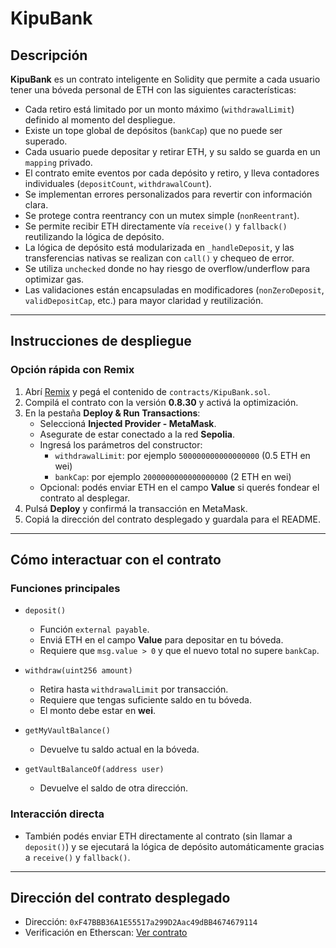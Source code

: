 # KipuBank

## Descripción

**KipuBank** es un contrato inteligente en Solidity que permite a cada usuario tener una bóveda personal de ETH con las siguientes características:

- Cada retiro está limitado por un monto máximo (`withdrawalLimit`) definido al momento del despliegue.
- Existe un tope global de depósitos (`bankCap`) que no puede ser superado.
- Cada usuario puede depositar y retirar ETH, y su saldo se guarda en un `mapping` privado.
- El contrato emite eventos por cada depósito y retiro, y lleva contadores individuales (`depositCount`, `withdrawalCount`).
- Se implementan errores personalizados para revertir con información clara.
- Se protege contra reentrancy con un mutex simple (`nonReentrant`).
- Se permite recibir ETH directamente vía `receive()` y `fallback()` reutilizando la lógica de depósito.
- La lógica de depósito está modularizada en `_handleDeposit`, y las transferencias nativas se realizan con `call()` y chequeo de error.
- Se utiliza `unchecked` donde no hay riesgo de overflow/underflow para optimizar gas.
- Las validaciones están encapsuladas en modificadores (`nonZeroDeposit`, `validDepositCap`, etc.) para mayor claridad y reutilización.

---

## Instrucciones de despliegue

### Opción rápida con Remix

1. Abrí [Remix](https://remix.ethereum.org) y pegá el contenido de `contracts/KipuBank.sol`.
2. Compilá el contrato con la versión **0.8.30** y activá la optimización.
3. En la pestaña **Deploy & Run Transactions**:
   - Seleccioná **Injected Provider - MetaMask**.
   - Asegurate de estar conectado a la red **Sepolia**.
   - Ingresá los parámetros del constructor:
     - `withdrawalLimit`: por ejemplo `500000000000000000` (0.5 ETH en wei)
     - `bankCap`: por ejemplo `2000000000000000000` (2 ETH en wei)
   - Opcional: podés enviar ETH en el campo **Value** si querés fondear el contrato al desplegar.
4. Pulsá **Deploy** y confirmá la transacción en MetaMask.
5. Copiá la dirección del contrato desplegado y guardala para el README.

---

## Cómo interactuar con el contrato

### Funciones principales

- `deposit()`  
  - Función `external payable`.  
  - Enviá ETH en el campo **Value** para depositar en tu bóveda.  
  - Requiere que `msg.value > 0` y que el nuevo total no supere `bankCap`.

- `withdraw(uint256 amount)`  
  - Retira hasta `withdrawalLimit` por transacción.  
  - Requiere que tengas suficiente saldo en tu bóveda.  
  - El monto debe estar en **wei**.

- `getMyVaultBalance()`  
  - Devuelve tu saldo actual en la bóveda.

- `getVaultBalanceOf(address user)`  
  - Devuelve el saldo de otra dirección.

### Interacción directa

- También podés enviar ETH directamente al contrato (sin llamar a `deposit()`) y se ejecutará la lógica de depósito automáticamente gracias a `receive()` y `fallback()`.

---

## Dirección del contrato desplegado

- Dirección: `0xF47BBB36A1E55517a299D2Aac49dBB4674679114`
- Verificación en Etherscan: [Ver contrato](https://sepolia.etherscan.io/address/0xF47BBB36A1E55517a299D2Aac49dBB4674679114#code)


